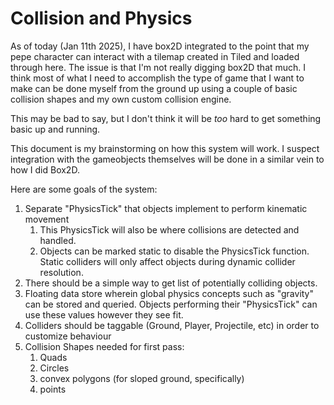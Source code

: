 # Collision and Physics

As of today (Jan 11th 2025), I have box2D integrated to the point that my pepe character can interact with a tilemap created
in Tiled and loaded through here. The issue is that I'm not really digging box2D that much. I think most of what I need to
accomplish the type of game that I want to make can be done myself from the ground up using a couple of basic collision shapes
and my own custom collision engine.

This may be bad to say, but I don't think it will be *too* hard to get something basic up and running.

This document is my brainstorming on how this system will work. I suspect integration with the gameobjects themselves will be done
in a similar vein to how I did Box2D. 

Here are some goals of the system:

1. Separate "PhysicsTick" that objects implement to perform kinematic movement
   1. This PhysicsTick will also be where collisions are detected and handled.
   2. Objects can be marked static to disable the PhysicsTick function. Static colliders will only affect
   objects during dynamic collider resolution.
2. There should be a simple way to get list of potentially colliding objects.
3. Floating data store wherein global physics concepts such as "gravity" can be stored and queried. Objects performing their
"PhysicsTick" can use these values however they see fit.
4. Colliders should be taggable (Ground, Player, Projectile, etc) in order to customize behaviour
5. Collision Shapes needed for first pass:
   1. Quads
   2. Circles
   3. convex polygons (for sloped ground, specifically)
   4. points